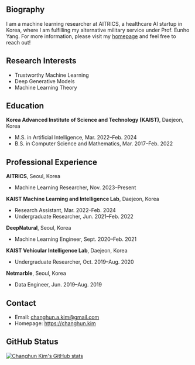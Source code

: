 ## Biography
I am a machine learning researcher at AITRICS, a healthcare AI startup in Korea, where I am fulfilling my alternative military service under Prof. Eunho Yang. For more information, please visit my [homepage](https://changhun.kim) and feel free to reach out!



## Research Interests
- Trustworthy Machine Learning
- Deep Generative Models
- Machine Learning Theory



## Education
**Korea Advanced Institute of Science and Technology (KAIST)**, Daejeon, Korea
- M.S. in Artificial Intelligence, Mar. 2022–Feb. 2024
- B.S. in Computer Science and Mathematics, Mar. 2017–Feb. 2022



## Professional Experience
**AITRICS**, Seoul, Korea
- Machine Learning Researcher, Nov. 2023–Present

**KAIST Machine Learning and Intelligence Lab**, Daejeon, Korea
- Research Assistant, Mar. 2022–Feb. 2024
- Undergraduate Researcher, Jun. 2021–Feb. 2022

**DeepNatural**, Seoul, Korea
- Machine Learning Engineer, Sept. 2020–Feb. 2021

**KAIST Vehicular Intelligence Lab**, Daejeon, Korea
- Undergraduate Researcher, Oct. 2019–Aug. 2020

**Netmarble**, Seoul, Korea
- Data Engineer, Jun. 2019–Aug. 2019



## Contact
- Email: [changhun.a.kim@gmail.com](mailto:changhun.a.kim@gmail.com)
- Homepage: <a href="https://changhun.kim" target="_blank">https://changhun.kim</a>



## GitHub Status
[![Changhun Kim's GitHub stats](https://github-readme-stats.vercel.app/api?username=drumpt)](https://github.com/anuraghazra/github-readme-stats)
